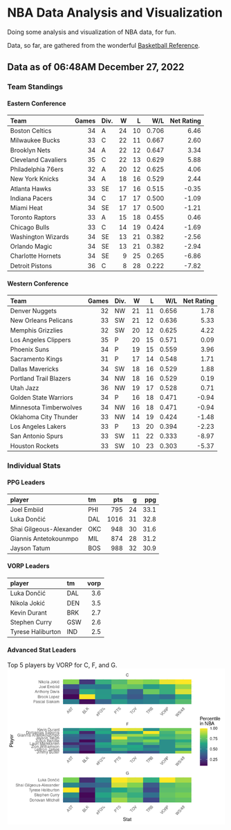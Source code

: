 # NBA Data Analysis and Visualization

Doing some analysis and visualization of NBA data, for fun.

Data, so far, are gathered from the wonderful [Basketball
Reference](https://www.basketball-reference.com/).

## Data as of 06:48AM December 27, 2022

### Team Standings

#### Eastern Conference

| Team                | Games | Div. |   W |   L |   W/L | Net Rating |
|:--------------------|------:|:-----|----:|----:|------:|-----------:|
| Boston Celtics      |    34 | A    |  24 |  10 | 0.706 |       6.46 |
| Milwaukee Bucks     |    33 | C    |  22 |  11 | 0.667 |       2.60 |
| Brooklyn Nets       |    34 | A    |  22 |  12 | 0.647 |       3.34 |
| Cleveland Cavaliers |    35 | C    |  22 |  13 | 0.629 |       5.88 |
| Philadelphia 76ers  |    32 | A    |  20 |  12 | 0.625 |       4.06 |
| New York Knicks     |    34 | A    |  18 |  16 | 0.529 |       2.44 |
| Atlanta Hawks       |    33 | SE   |  17 |  16 | 0.515 |      -0.35 |
| Indiana Pacers      |    34 | C    |  17 |  17 | 0.500 |      -1.09 |
| Miami Heat          |    34 | SE   |  17 |  17 | 0.500 |      -1.21 |
| Toronto Raptors     |    33 | A    |  15 |  18 | 0.455 |       0.46 |
| Chicago Bulls       |    33 | C    |  14 |  19 | 0.424 |      -1.69 |
| Washington Wizards  |    34 | SE   |  13 |  21 | 0.382 |      -2.56 |
| Orlando Magic       |    34 | SE   |  13 |  21 | 0.382 |      -2.94 |
| Charlotte Hornets   |    34 | SE   |   9 |  25 | 0.265 |      -6.86 |
| Detroit Pistons     |    36 | C    |   8 |  28 | 0.222 |      -7.82 |

#### Western Conference

| Team                   | Games | Div. |   W |   L |   W/L | Net Rating |
|:-----------------------|------:|:-----|----:|----:|------:|-----------:|
| Denver Nuggets         |    32 | NW   |  21 |  11 | 0.656 |       1.78 |
| New Orleans Pelicans   |    33 | SW   |  21 |  12 | 0.636 |       5.33 |
| Memphis Grizzlies      |    32 | SW   |  20 |  12 | 0.625 |       4.22 |
| Los Angeles Clippers   |    35 | P    |  20 |  15 | 0.571 |       0.09 |
| Phoenix Suns           |    34 | P    |  19 |  15 | 0.559 |       3.96 |
| Sacramento Kings       |    31 | P    |  17 |  14 | 0.548 |       1.71 |
| Dallas Mavericks       |    34 | SW   |  18 |  16 | 0.529 |       1.88 |
| Portland Trail Blazers |    34 | NW   |  18 |  16 | 0.529 |       0.19 |
| Utah Jazz              |    36 | NW   |  19 |  17 | 0.528 |       0.71 |
| Golden State Warriors  |    34 | P    |  16 |  18 | 0.471 |      -0.94 |
| Minnesota Timberwolves |    34 | NW   |  16 |  18 | 0.471 |      -0.94 |
| Oklahoma City Thunder  |    33 | NW   |  14 |  19 | 0.424 |      -1.48 |
| Los Angeles Lakers     |    33 | P    |  13 |  20 | 0.394 |      -2.23 |
| San Antonio Spurs      |    33 | SW   |  11 |  22 | 0.333 |      -8.97 |
| Houston Rockets        |    33 | SW   |  10 |  23 | 0.303 |      -5.37 |

### Individual Stats

#### PPG Leaders

| player                  | tm  |  pts |   g |  ppg |
|:------------------------|:----|-----:|----:|-----:|
| Joel Embiid             | PHI |  795 |  24 | 33.1 |
| Luka Dončić             | DAL | 1016 |  31 | 32.8 |
| Shai Gilgeous-Alexander | OKC |  948 |  30 | 31.6 |
| Giannis Antetokounmpo   | MIL |  874 |  28 | 31.2 |
| Jayson Tatum            | BOS |  988 |  32 | 30.9 |

#### VORP Leaders

| player            | tm  | vorp |
|:------------------|:----|-----:|
| Luka Dončić       | DAL |  3.6 |
| Nikola Jokić      | DEN |  3.5 |
| Kevin Durant      | BRK |  2.7 |
| Stephen Curry     | GSW |  2.6 |
| Tyrese Haliburton | IND |  2.5 |

#### Advanced Stat Leaders

Top 5 players by VORP for C, F, and G.
![](README_files/figure-gfm/README-unnamed-chunk-7-1.png)<!-- -->
